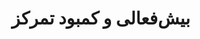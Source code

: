 ---
type: category
category: parent/adhd
name: adhd
title: بیش‌فعالی و کمبود تمرکز
description:  داشتن فرزند مبتلا به بیش‌فعالی و نقص توجه، ممکن است سوالات زیادی را در ذهن شما ایجاد کند. این بخش پاسخ‌گوی سوالات شما است.
order: 80
---